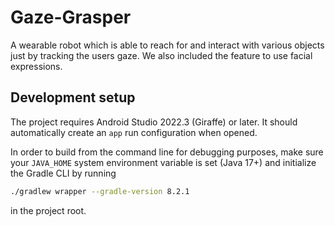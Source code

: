 # Gaze-Grasper

A wearable robot which is able to reach for and interact with various objects just by tracking the users gaze. We also included the feature to use facial expressions.

## Development setup

The project requires Android Studio 2022.3 (Giraffe) or later. It should automatically create an `app` run configuration when opened.

In order to build from the command line for debugging purposes, make sure your `JAVA_HOME` system environment variable is set (Java 17+) and initialize the Gradle CLI by running

```bash
./gradlew wrapper --gradle-version 8.2.1
```

in the project root.
